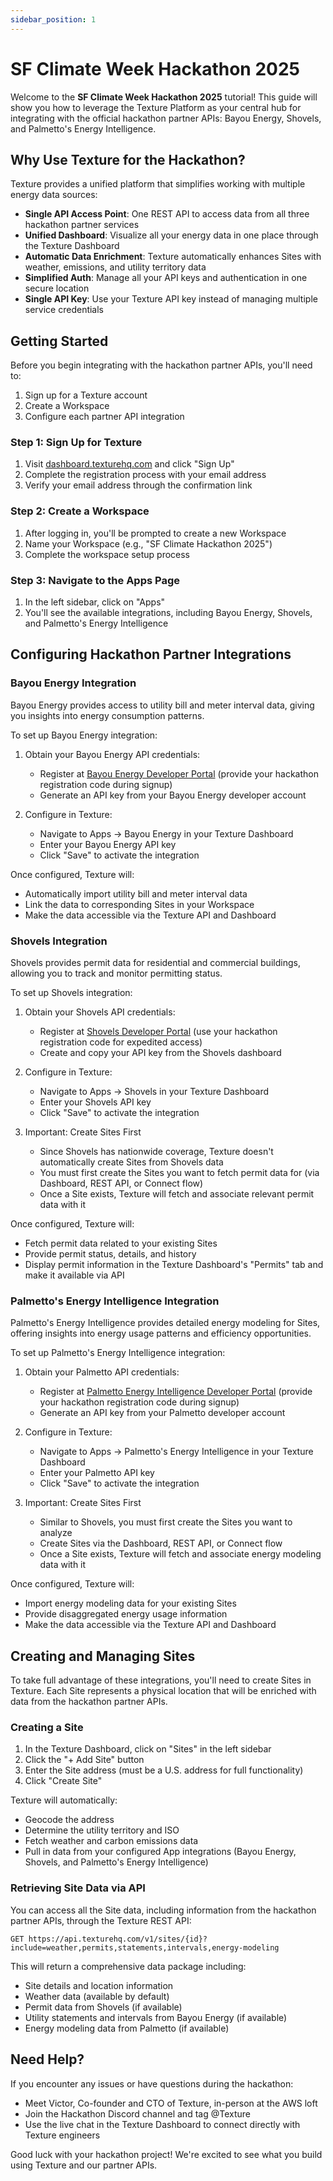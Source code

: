 ```yaml
---
sidebar_position: 1
---
```


# SF Climate Week Hackathon 2025

Welcome to the **SF Climate Week Hackathon 2025** tutorial! This guide will show you how to leverage the Texture Platform as your central hub for integrating with the official hackathon partner APIs: Bayou Energy, Shovels, and Palmetto's Energy Intelligence.

## Why Use Texture for the Hackathon?

Texture provides a unified platform that simplifies working with multiple energy data sources:

- **Single API Access Point**: One REST API to access data from all three hackathon partner services
- **Unified Dashboard**: Visualize all your energy data in one place through the Texture Dashboard
- **Automatic Data Enrichment**: Texture automatically enhances Sites with weather, emissions, and utility territory data
- **Simplified Auth**: Manage all your API keys and authentication in one secure location
- **Single API Key**: Use your Texture API key instead of managing multiple service credentials

## Getting Started

Before you begin integrating with the hackathon partner APIs, you'll need to:

1. Sign up for a Texture account
2. Create a Workspace
3. Configure each partner API integration

### Step 1: Sign Up for Texture

1. Visit [dashboard.texturehq.com](https://dashboard.texturehq.com) and click "Sign Up"
2. Complete the registration process with your email address
3. Verify your email address through the confirmation link

### Step 2: Create a Workspace

1. After logging in, you'll be prompted to create a new Workspace
2. Name your Workspace (e.g., "SF Climate Hackathon 2025")
3. Complete the workspace setup process

### Step 3: Navigate to the Apps Page

1. In the left sidebar, click on "Apps"
2. You'll see the available integrations, including Bayou Energy, Shovels, and Palmetto's Energy Intelligence

## Configuring Hackathon Partner Integrations

### Bayou Energy Integration

Bayou Energy provides access to utility bill and meter interval data, giving you insights into energy consumption patterns.

To set up Bayou Energy integration:

1. Obtain your Bayou Energy API credentials:
   - Register at [Bayou Energy Developer Portal](https://docs.bayou.energy) (provide your hackathon registration code during signup)
   - Generate an API key from your Bayou Energy developer account

2. Configure in Texture:
   - Navigate to Apps → Bayou Energy in your Texture Dashboard
   - Enter your Bayou Energy API key
   - Click "Save" to activate the integration

Once configured, Texture will:
- Automatically import utility bill and meter interval data
- Link the data to corresponding Sites in your Workspace
- Make the data accessible via the Texture API and Dashboard

### Shovels Integration

Shovels provides permit data for residential and commercial buildings, allowing you to track and monitor permitting status.

To set up Shovels integration:

1. Obtain your Shovels API credentials:
   - Register at [Shovels Developer Portal](https://shovels.ai) (use your hackathon registration code for expedited access)
   - Create and copy your API key from the Shovels dashboard

2. Configure in Texture:
   - Navigate to Apps → Shovels in your Texture Dashboard
   - Enter your Shovels API key
   - Click "Save" to activate the integration

3. Important: Create Sites First
   - Since Shovels has nationwide coverage, Texture doesn't automatically create Sites from Shovels data
   - You must first create the Sites you want to fetch permit data for (via Dashboard, REST API, or Connect flow)
   - Once a Site exists, Texture will fetch and associate relevant permit data with it

Once configured, Texture will:
- Fetch permit data related to your existing Sites
- Provide permit status, details, and history
- Display permit information in the Texture Dashboard's "Permits" tab and make it available via API

### Palmetto's Energy Intelligence Integration

Palmetto's Energy Intelligence provides detailed energy modeling for Sites, offering insights into energy usage patterns and efficiency opportunities.

To set up Palmetto's Energy Intelligence integration:

1. Obtain your Palmetto API credentials:
   - Register at [Palmetto Energy Intelligence Developer Portal](https://ei.docs.palmetto.com/) (provide your hackathon registration code during signup)
   - Generate an API key from your Palmetto developer account

2. Configure in Texture:
   - Navigate to Apps → Palmetto's Energy Intelligence in your Texture Dashboard
   - Enter your Palmetto API key
   - Click "Save" to activate the integration

3. Important: Create Sites First
   - Similar to Shovels, you must first create the Sites you want to analyze
   - Create Sites via the Dashboard, REST API, or Connect flow
   - Once a Site exists, Texture will fetch and associate energy modeling data with it

Once configured, Texture will:
- Import energy modeling data for your existing Sites
- Provide disaggregated energy usage information
- Make the data accessible via the Texture API and Dashboard

## Creating and Managing Sites

To take full advantage of these integrations, you'll need to create Sites in Texture. Each Site represents a physical location that will be enriched with data from the hackathon partner APIs.

### Creating a Site

1. In the Texture Dashboard, click on "Sites" in the left sidebar
2. Click the "+ Add Site" button
3. Enter the Site address (must be a U.S. address for full functionality)
4. Click "Create Site"

Texture will automatically:
- Geocode the address
- Determine the utility territory and ISO
- Fetch weather and carbon emissions data
- Pull in data from your configured App integrations (Bayou Energy, Shovels, and Palmetto's Energy Intelligence)

### Retrieving Site Data via API

You can access all the Site data, including information from the hackathon partner APIs, through the Texture REST API:

```http
GET https://api.texturehq.com/v1/sites/{id}?include=weather,permits,statements,intervals,energy-modeling
```

This will return a comprehensive data package including:
- Site details and location information
- Weather data (available by default)
- Permit data from Shovels (if available)
- Utility statements and intervals from Bayou Energy (if available)
- Energy modeling data from Palmetto (if available)

<!-- Hackathon-specific tutorials will be added closer to the event -->

## Need Help?

If you encounter any issues or have questions during the hackathon:

- Meet Victor, Co-founder and CTO of Texture, in-person at the AWS loft
- Join the Hackathon Discord channel and tag @Texture
- Use the live chat in the Texture Dashboard to connect directly with Texture engineers

Good luck with your hackathon project! We're excited to see what you build using Texture and our partner APIs.